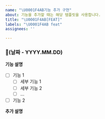 ```yaml
---
name: "\U0001F4AB기능 추가 구현"
about: 기능을 추가할 때는 해당 템플릿을 사용합니다.
title: "\U0001F4AB[FEAT]"
labels: "\U0001F4AB feat"
assignees: ''

---
```


### 📅(날짜 - YYYY.MM.DD)

**기능 설명**

- [ ] 기능 1
    - [ ] 세부 기능 1
    - [ ] 세부 기능 2
    - [ ] ...

- [ ] 기능 2

**추가 설명**